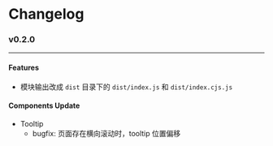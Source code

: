# Changelog

### v0.2.0
---
#### Features
- 模块输出改成 `dist` 目录下的 `dist/index.js` 和 `dist/index.cjs.js`

#### Components Update
- Tooltip
  - bugfix: 页面存在横向滚动时，tooltip 位置偏移
